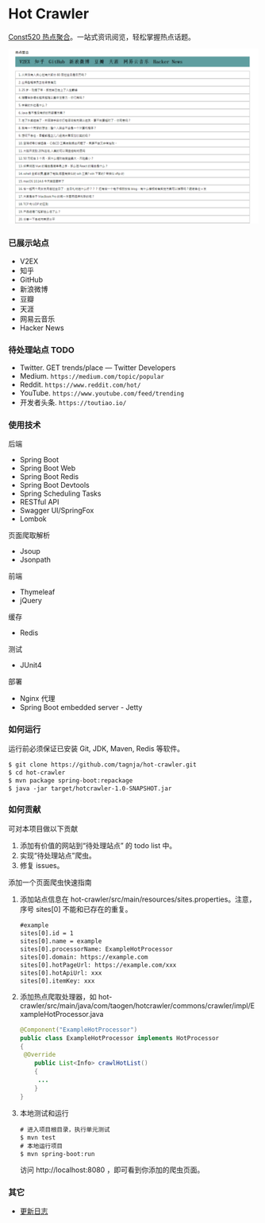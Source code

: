 # Hot Crawler


[Const520 热点聚合](http://hot.const520.com)。一站式资讯阅览，轻松掌握热点话题。

![网站首页图](home-page.png)

### 已展示站点

- V2EX
- 知乎
- GitHub
- 新浪微博
- 豆瓣
- 天涯
- 网易云音乐
- Hacker News

### 待处理站点 TODO

- Twitter. GET trends/place — Twitter Developers 
- Medium. `https://medium.com/topic/popular`
- Reddit. `https://www.reddit.com/hot/`
- YouTube. `https://www.youtube.com/feed/trending`
- 开发者头条. `https://toutiao.io/`

### 使用技术
后端

- Spring Boot
- Spring Boot Web
- Spring Boot Redis
- Spring Boot Devtools
- Spring Scheduling Tasks
- RESTful API
- Swagger UI/SpringFox
- Lombok

页面爬取解析
- Jsoup
- Jsonpath

前端

- Thymeleaf
- jQuery

缓存
- Redis

测试
- JUnit4

部署

- Nginx 代理
- Spring Boot embedded server - Jetty

### 如何运行
运行前必须保证已安装 Git, JDK, Maven, Redis 等软件。

```shell
$ git clone https://github.com/tagnja/hot-crawler.git
$ cd hot-crawler
$ mvn package spring-boot:repackage
$ java -jar target/hotcrawler-1.0-SNAPSHOT.jar
```

### 如何贡献

可对本项目做以下贡献

1. 添加有价值的网站到“待处理站点” 的 todo list 中。
2. 实现“待处理站点”爬虫。
3. 修复 issues。

添加一个页面爬虫快速指南

1. 添加站点信息在 hot-crawler/src/main/resources/sites.properties。注意，序号 sites[0] 不能和已存在的重复。

   ```
   #example
   sites[0].id = 1
   sites[0].name = example
   sites[0].processorName: ExampleHotProcessor
   sites[0].domain: https://example.com
   sites[0].hotPageUrl: https://example.com/xxx
   sites[0].hotApiUrl: xxx
   sites[0].itemKey: xxx
   ```

2. 添加热点爬取处理器，如 hot-crawler/src/main/java/com/taogen/hotcrawler/commons/crawler/impl/ExampleHotProcessor.java

   ```java
   @Component("ExampleHotProcessor")
   public class ExampleHotProcessor implements HotProcessor
   {
   	@Override
       public List<Info> crawlHotList() 
       {
       	...
       }
   }
   ```

3. 本地测试和运行

   ```
   # 进入项目根目录，执行单元测试
   $ mvn test
   # 本地运行项目
   $ mvn spring-boot:run
   ```

   访问 http://localhost:8080 ，即可看到你添加的爬虫页面。

### 其它

- [更新日志](update_log.md) 
